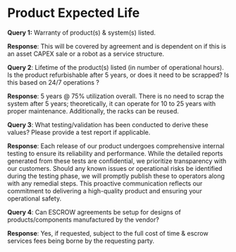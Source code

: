 # Product Expected Life

**Query 1:** Warranty of product(s) & system(s) listed.

**Response**: This will be covered by agreement and is dependent on if this is an asset CAPEX sale or a robot as a service structure.

**Query 2**: Lifetime of the product(s) listed (in number of operational hours). Is the product refurbishable after 5 years, or does it need to be scrapped? Is this based on 24/7 operations ?

**Response**: 5 years @ 75% utilization overall. There is no need to scrap the system after 5 years; theoretically, it can operate for 10 to 25 years with proper maintenance. Additionally, the racks can be reused.

**Query 3**: What testing/validation has been conducted to derive these values? Please provide a test report if applicable.

**Response**: Each release of our product undergoes comprehensive internal testing to ensure its reliability and performance. While the detailed reports generated from these tests are confidential, we prioritize transparency with our customers. Should any known issues or operational risks be identified during the testing phase, we will promptly publish these to operators along with any remedial steps. This proactive communication reflects our commitment to delivering a high-quality product and ensuring your operational safety.

**Query 4**: Can ESCROW agreements be setup for designs of products/components manufactured by the vendor?

**Response**: Yes, if requested, subject to the full cost of time & escrow services fees being borne by the requesting party.



